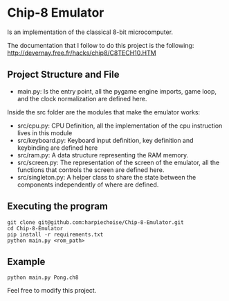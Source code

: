 # Chip-8 Emulator

Is an implementation of the classical 8-bit microcomputer.

The documentation that I follow to do this project is the following:
http://devernay.free.fr/hacks/chip8/C8TECH10.HTM

## Project Structure and File 

- main.py: Is the entry point, all the pygame engine imports, game loop, and the clock normalization are defined here.

Inside the src folder are the modules that make the emulator works:
- src/cpu.py: CPU Definition, all the implementation of the cpu instruction lives in this module
- src/keyboard.py: Keyboard input definition, key definition and keybinding are defined here
- src/ram.py: A data structure representing the RAM memory. 
- src/screen.py: The representation of the screen of the emulator, all the functions that controls the screen are defined here.
- src/singleton.py: A helper class to share the state between the components independently of where are defined.

## Executing the program

```
git clone git@github.com:harpiechoise/Chip-8-Emulator.git
cd Chip-8-Emulator
pip install -r requirements.txt
python main.py <rom_path>
```

## Example
```
python main.py Pong.ch8
```

Feel free to modify this project.